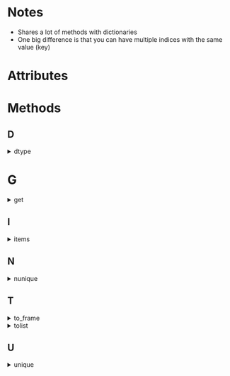 # Notes

* Shares a lot of methods with dictionaries     
* One big difference is that you can have multiple indices with the same value (key) 

# Attributes

# Methods

## D
<details> --------------------------------------------
<summary>dtype</summary>
    
property Series.dtype           
[Docs](https://pandas.pydata.org/pandas-docs/stable/reference/api/pandas.Series.dtype.html?highlight=dtype#pandas.Series.dtype)        
  
**Notes**
* Checking types 
  * .dtypes 
    * This will get you the data type of the column 
  * Type() 
    * This will get you the variable type (i.e. index, list, object, etc...) 
  * Other Sources:  
    * https://realpython.com/python-type-checking/ 
</details>
    
# G
<details> --------------------------------------------
<summary>get</summary>
  
Series.get(key, default=None)
[Docs](https://pandas.pydata.org/pandas-docs/stable/reference/api/pandas.Series.get.html?highlight=get#pandas.Series.get)
  
**Notes**  
* You can pass a list to get multiple indices 
* Acts similar to a dictionary get 
* Also available for the dataframe method
</details>

## I
<details> --------------------------------------------
<summary>items</summary>
  
Series.items()  
[Docs](https://pandas.pydata.org/pandas-docs/stable/reference/api/pandas.Series.items.html?highlight=items#pandas.Series.items)
</details>
  
## N
<details> --------------------------------------------
<summary>nunique</summary>
  
DataFrame.nunique(axis=0, dropna=True)  
[Docs](https://pandas.pydata.org/pandas-docs/stable/reference/api/pandas.DataFrame.nunique.html?highlight=nunique#pandas.DataFrame.nunique) 
</details>
  
## T
<details> --------------------------------------------
<summary>to_frame</summary>
  
Series.to_frame(name=None)      
[Docs](https://pandas.pydata.org/pandas-docs/stable/reference/api/pandas.Series.to_frame.html?highlight=to_frame#pandas.Series.to_frame)  
  
**Notes**
* Converts series to dataframe 
</details>
  
<details> --------------------------------------------
<summary>tolist</summary>  
  
Series.tolist() 
[Docs](https://pandas.pydata.org/pandas-docs/stable/reference/api/pandas.Series.tolist.html?highlight=tolist#pandas.Series.tolist)  
  
**Notes**  
* Return a list of the values 
* I prefer the list function over this one   
</details>
    
## U
<details> --------------------------------------------
<summary>unique</summary>
  
Series.unique()   
[Docs](https://pandas.pydata.org/pandas-docs/stable/reference/api/pandas.Series.unique.html?highlight=unique#pandas.Series.unique)   
    
**Notes**
* Returns the unique values of the series object 
* Returns values as a numpy array 
* Drop_duplicates keeps it as a dataframe, while unique makes it into a numpy array 
</details>
